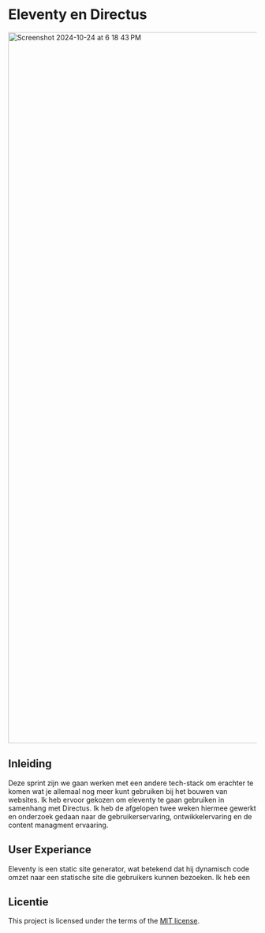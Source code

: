 # Eleventy en Directus
<img width="1440" alt="Screenshot 2024-10-24 at 6 18 43 PM" src="https://github.com/user-attachments/assets/f5f90ede-2545-4a05-b889-e1259db32744">

## Inleiding
Deze sprint zijn we gaan werken met een andere tech-stack om erachter te komen wat je allemaal nog meer kunt gebruiken bij het bouwen van websites. Ik heb ervoor gekozen om eleventy te gaan gebruiken in samenhang met Directus. Ik heb de afgelopen twee weken hiermee gewerkt en onderzoek gedaan naar de gebruikerservaring, ontwikkelervaring en de content managment ervaaring.

## User Experiance
Eleventy is een static site generator, wat betekend dat hij dynamisch code omzet naar een statische site die gebruikers kunnen bezoeken. Ik heb een 
<!-- Beschrijf in een alinea de conclusie en belangrijkste inzichten met betrekking tot de ontwikkelervaring (DX) -->

<!-- Beschrijf in een alinea de conclusie en belangrijkste inzichten met betrekking tot de content management ervaring (CMX) -->

<!-- Neem als conclusie een alinea op waarin je de voorwaarden benoemd die deze tech-stack aan de betrokken partijen stelt. -->

<!-- De licentie hieronder mag je ook weg halen, of laten staan, wat je wilt -->

## Licentie

This project is licensed under the terms of the [MIT license](./LICENSE).

